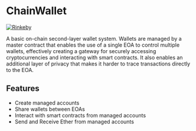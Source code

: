 # ChainWallet

[![Rinkeby](https://img.shields.io/badge/Etherscan-Verified-green.svg)](https://rinkeby.etherscan.io/address/0xE99FC8133ACDA463fFa9B8938793c21240a2cAAa)

A basic on-chain second-layer wallet system. Wallets are managed by a master contract that enables the use 
of a single EOA to control multiple wallets, effectively creating a gateway for securely accessing cryptocurrencies
and interacting with smart contracts. It also enables an additional layer of privacy that makes it harder
to trace transactions directly to the EOA.


## Features

- Create managed accounts
- Share wallets between EOAs
- Interact with smart contracts from managed accounts
- Send and Receive Ether from managed accounts
